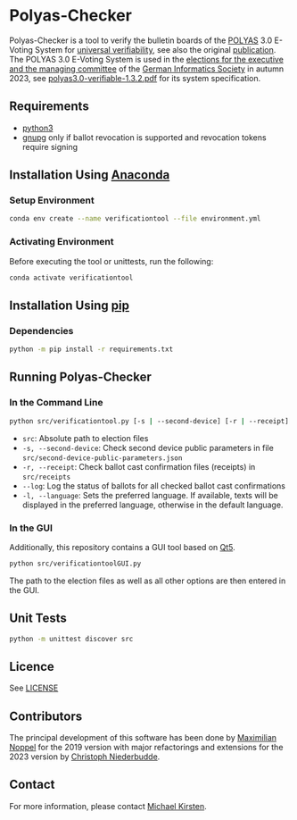 # Polyas-Checker

Polyas-Checker is a tool to verify the bulletin boards of the [POLYAS](https://www.polyas.com/) 3.0 E-Voting System for
[universal verifiability](https://gi.de/wahlen/verifikation-der-gi-wahlen-tools-gesucht), see also the original
[publication](https://publikationen.bibliothek.kit.edu/1000117999).
The POLYAS 3.0 E-Voting System is used in the [elections for the executive and the managing committee](https://gi.de/wahlen/) of the
[German Informatics Society](https://gi.de/) in autumn 2023, see [polyas3.0-verifiable-1.3.2.pdf](doc/polyas3.0-verifiable-1.3.2.pdf)
for its system specification.

## Requirements
* [python3](https://www.python.org/downloads/)
* [gnupg](https://gnupg.org/download/) only if ballot revocation is supported and revocation tokens require signing

## Installation Using [Anaconda](https://www.anaconda.com/)

### Setup Environment
```bash
conda env create --name verificationtool --file environment.yml
```

### Activating Environment
Before executing the tool or unittests, run the following:
```bash
conda activate verificationtool
```

## Installation Using [pip](https://pip.pypa.io)

### Dependencies
```bash
python -m pip install -r requirements.txt
```

## Running Polyas-Checker
### In the Command Line
```bash
python src/verificationtool.py [-s | --second-device] [-r | --receipt] [--log] [-l | --language lang] src
```
* ``src``: Absolute path to election files
* ``-s, --second-device``: Check second device public parameters in file ``src/second-device-public-parameters.json``
* ``-r, --receipt``: Check ballot cast confirmation files (receipts) in ``src/receipts``
* ``--log``: Log the status of ballots for all checked ballot cast confirmations
* ``-l, --language``: Sets the preferred language. If available, texts will be displayed in the preferred language, otherwise in the default language.

### In the GUI
Additionally, this repository contains a GUI tool based on [Qt5](https://github.com/qt/qt5).

```bash
python src/verificationtoolGUI.py
```
The path to the election files as well as all other options are then entered in the GUI.

## Unit Tests
```bash
python -m unittest discover src
```
## Licence
See [LICENSE](LICENSE)

## Contributors
The principal development of this software has been done by [Maximilian Noppel](https://intellisec.de/team/max/) for the 2019 version with
major refactorings and extensions for the 2023 version by [Christoph Niederbudde](mailto:udqps@student.kit.edu).

## Contact
For more information, please contact [Michael Kirsten](https://formal.kastel.kit.edu/~kirsten/?lang=en).
